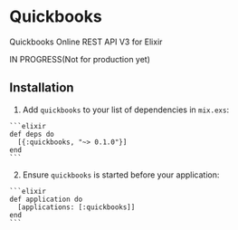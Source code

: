 # Quickbooks 
Quickbooks Online REST API V3 for Elixir

IN PROGRESS(Not for production yet)

## Installation
  1. Add `quickbooks` to your list of dependencies in `mix.exs`:

    ```elixir
    def deps do
      [{:quickbooks, "~> 0.1.0"}]
    end
    ```

  2. Ensure `quickbooks` is started before your application:

    ```elixir
    def application do
      [applications: [:quickbooks]]
    end
    ```

